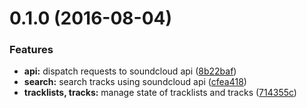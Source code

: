 <a name="0.1.0"></a>
# 0.1.0 (2016-08-04)


### Features

* **api:** dispatch requests to soundcloud api ([8b22baf](https://github.com/r-park/soundcloud-ngrx/commit/8b22baf))
* **search:** search tracks using soundcloud api ([cfea418](https://github.com/r-park/soundcloud-ngrx/commit/cfea418))
* **tracklists, tracks:** manage state of tracklists and tracks ([714355c](https://github.com/r-park/soundcloud-ngrx/commit/714355c))




